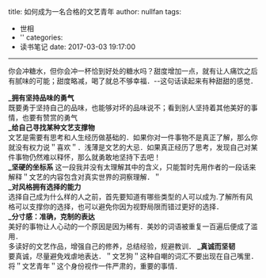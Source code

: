 title: 如何成为一名合格的文艺青年
author: nullfan
tags:
  - 世相
  - ''
categories:
  - 读书笔记
date: 2017-03-03 19:17:00
---
你会冲糖水，但你会冲一杯恰到好处的糖水吗？甜度增加一点，就有让人痛饮之后有腻味的可能；甜度略减，喝了就总不够幸福．--这句话读起来有种甜甜的感觉．

**_拥有坚持品味的勇气**  
既要勇于坚持自己的品味，也能够对坏的品味说不；看到别人坚持着其他美好的事情，也要有赞赏的勇气  
**_给自己寻找某种文艺支撑物**  
文艺是需要有思考和人生经历做基础的．如果你对一件事物不是真正了解，那么你就没有权力说＂喜欢＂．浅薄是文艺的大忌．如果真正经历了思考，发现自己对某件事物仍然难以释怀，那么就勇敢地坚持下去吧！  
**_坚硬的坐标系**
这一段我并没有太理解其中的含义，只能暂时先用作者的一段话来解释＂文艺的内容包含对真实世界的洞察理解．＂  
**_对风格拥有选择的能力**  
选择自己成为什么样的人之前，首先要知道有哪些类型的人可以成为.了解所有风格可以支撑你的选择，也可以避免你因为视野局限而错过更好的选择．  
**_分寸感：准确，克制的表达**   
美好的事物让人心动的一个原因是因为稀有．美妙的词语被重复一百遍后便成了滥用．  
多读好的文艺作品，增强自己的修养，总结经验，规避教训．
**_真诚而坚韧**  
要真诚，尽量避免戏虐地表达．＂文艺狗＂这种自嘲的词汇不要出现在自己嘴里．将＂文艺青年＂这个身份视作一件严肃的，重要的事情．
